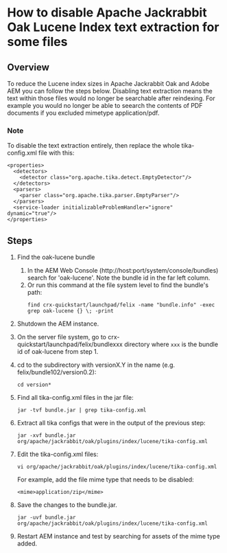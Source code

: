 # How to disable Apache Jackrabbit Oak Lucene Index text extraction for some files

## Overview
To reduce the Lucene index sizes in Apache Jackrabbit Oak and Adobe AEM you can follow the steps below.  Disabling text extraction means the text within those files would no longer be searchable after reindexing.  For example you would no longer be able to seearch the contents of PDF documents if you excluded mimetype application/pdf.

### Note
To disable the text extraction entirely, then replace the whole tika-config.xml file with this:

  ```
  <properties>
    <detectors>
      <detector class="org.apache.tika.detect.EmptyDetector"/>
    </detectors>
    <parsers>
      <parser class="org.apache.tika.parser.EmptyParser"/>
    </parsers>
    <service-loader initializableProblemHandler="ignore" dynamic="true"/>
  </properties>
  ```


## Steps

1. Find the oak-lucene bundle
   1. In the AEM Web Console (http://host:port/system/console/bundles) search for 'oak-lucene'.  Note the bundle id in the far left column.  
   2. Or run this command at the file system level to find the bundle's path:
      ```
      find crx-quickstart/launchpad/felix -name "bundle.info" -exec grep oak-lucene {} \; -print
      ```
      
2. Shutdown the AEM instance.

3. On the server file system, go to crx-quickstart/launchpad/felix/bundlexxx directory where `xxx` is the bundle id of oak-lucene from step 1.

4. cd to the subdirectory with versionX.Y in the name (e.g. felix/bundle102/version0.2):
   ```
   cd version*
   ```

5. Find all tika-config.xml files in the jar file:
   ```
   jar -tvf bundle.jar | grep tika-config.xml
   ```
   
6. Extract all tika configs that were in the output of the previous step:
   ```
   jar -xvf bundle.jar org/apache/jackrabbit/oak/plugins/index/lucene/tika-config.xml
   ```

6. Edit the tika-config.xml files:
   ```
   vi org/apache/jackrabbit/oak/plugins/index/lucene/tika-config.xml
   ```

   For example, add the file mime type that needs to be disabled: 
   ```
   <mime>application/zip</mime>
   ```
   
7. Save the changes to the bundle.jar. 
   ```
   jar -uvf bundle.jar org/apache/jackrabbit/oak/plugins/index/lucene/tika-config.xml
   ```
   
8. Restart AEM instance and test by searching for assets of the mime type added.

